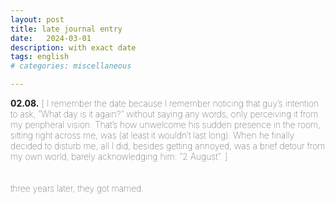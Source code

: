 ```yaml
---
layout: post
title: late journal entry
date:   2024-03-01
description: with exact date
tags: english
# categories: miscellaneous

---
```


<span style="font-size:14px;font-weight:lighter">
<strong>02.08.</strong> [ I remember the date because I remember noticing that guy’s intention to ask, “What day is it again?” without saying any words, only perceiving it from my peripheral vision. That’s how unwelcome his sudden presence in the room, sitting right across me, was (at least it wouldn’t last long). When he finally decided to disturb me, all I did, besides getting annoyed, was a brief detour from my own world, barely acknowledging him: “2 August”. ]
</span>

<br>
<br>
<br>
<!-- <div style="text-align: right;"> -->
<span style="font-size:14px;font-weight:lighter;margin:right" >
three years later, they got married.
</span>
<!-- </div> -->

<!-- <br>I remember the date because I remember noticing that guy’s intention to ask, “What day is it again?” without saying any words, only perceiving it from my peripheral vision. That’s how unwelcome his sudden presence in the room, sitting right across me, was (at least it wouldn’t last long). I knew he was trying to reach out, but I was somewhere else. When he finally decided to disturb me, all I did, besides getting annoyed, was a brief detour from my own world: “2 August”, barely acknowledging him. There, I had genuine problems: 
</span> -->